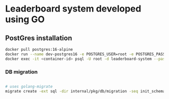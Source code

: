 # Leaderboard system developed using GO

## PostGres installation
``` bash
docker pull postgres:16-alpine
docker run --name dev-postgres16 -e POSTGRES_USER=root -e POSTGRES_PASSWORD=mysecretpassword -e POSTGRES_DB=leaderboard-system -d -p 5432:5432 postgres:16-alpine
docker exec -it <container-id> psql -U root -d leaderboard-system --password
```

### DB migration
```bash

# uses golang-migrate
migrate create -ext sql -dir internal/pkg/db/migration -seq init_schema
```